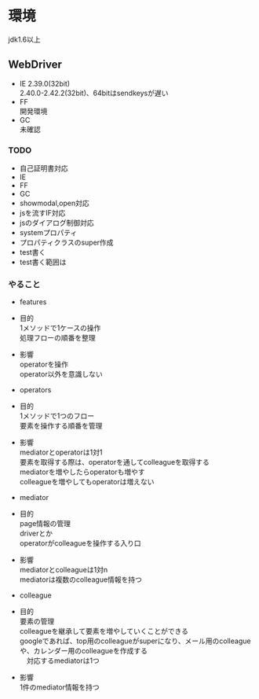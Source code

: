 # 環境
jdk1.6以上

## WebDriver
- IE 2.39.0(32bit)  
2.40.0-2.42.2(32bit)、64bitはsendkeysが遅い
- FF  
開発環境
- GC  
未確認

### TODO
- 自己証明書対応
 - IE
 - FF
 - GC
- showmodal,open対応
- jsを流すIF対応
- jsのダイアログ制御対応
- systemプロパティ
 - プロパティクラスのsuper作成
- test書く
 - test書く範囲は

### やること
- features  
 - 目的  
	1メソッドで1ケースの操作  
	処理フローの順番を整理  
 - 影響  
	operatorを操作  
	operator以外を意識しない  

- operators  
 - 目的  
	1メソッドで1つのフロー  
	要素を操作する順番を管理  
 - 影響  
	mediatorとoperatorは1対1  
	要素を取得する際は、operatorを通してcolleagueを取得する  
	mediatorを増やしたらoperatorも増やす  
	colleagueを増やしてもoperatorは増えない  

- mediator  
 - 目的  
	page情報の管理  
	driverとか  
	operatorがcolleagueを操作する入り口  
 - 影響  
	mediatorとcolleagueは1対n  
	mediatorは複数のcolleague情報を持つ  

- colleague  
 - 目的  
	要素の管理  
	colleagueを継承して要素を増やしていくことができる  
	googleであれば、top用のcolleagueがsuperになり、メール用のcolleagueや、カレンダー用のcolleagueを作成する  
	　対応するmediatorは1つ  

 - 影響  
	1件のmediator情報を持つ  


